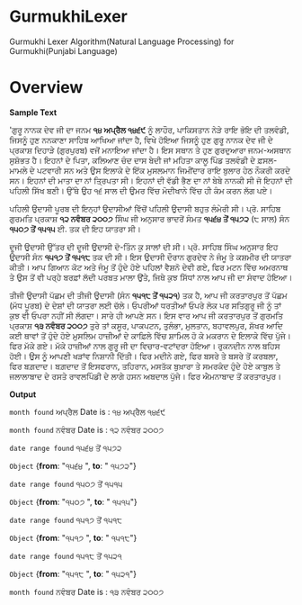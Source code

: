 GurmukhiLexer
=============

Gurmukhi Lexer Algorithm(Natural Language Processing) for Gurmukhi(Punjabi Language)

Overview
=========
**Sample Text**

'ਗੁਰੂ ਨਾਨਕ ਦੇਵ ਜੀ ਦਾ ਜਨਮ **੧੪ ਅਪ੍ਰੈਲ ੧੪੬੯** ਨੂੰ ਲਾਹੌਰ, ਪਾਕਿਸਤਾਨ ਨੇੜੇ ਰਾਇ ਭੋਇ ਦੀ ਤਲਵੰਡੀ, ਜਿਸਨੂੰ ਹੁਣ ਨਨਕਾਣਾ ਸਾਹਿਬ ਆਖਿਆ ਜਾਂਦਾ ਹੈ, ਵਿਖੇ ਹੋਇਆ ਜਿਸਨੂੰ ਹੁਣ ਗੁਰੂ ਨਾਨਕ ਦੇਵ ਜੀ ਦੇ ਪ੍ਰਕਾਸ਼ ਦਿਹਾੜੇ (ਗੁਰਪੁਰਬ) ਵਜੋਂ ਮਨਾਇਆ ਜਾਂਦਾ ਹੈ। ਇਸ ਸਥਾਨ ਤੇ ਹੁਣ ਗੁਰਦੁਆਰਾ ਜਨਮ-ਅਸਥਾਨ ਸੁਸ਼ੋਭਤ ਹੈ। ਇਹਨਾਂ ਦੇ ਪਿਤਾ, ਕਲਿਆਣ ਚੰਦ ਦਾਸ ਬੇਦੀ ਜਾਂ ਮਹਿਤਾ ਕਾਲੂ ਪਿੰਡ ਤਲਵੰਡੀ ਦੇ ਫ਼ਸਲ-ਮਾਮਲੇ ਦੇ ਪਟਵਾਰੀ ਸਨ ਅਤੇ ਉਸ ਇਲਾਕੇ ਦੇ ਇੱਕ ਮੁਸਲਮਾਨ ਜਿਮੀਂਦਾਰ ਰਾਇ ਬੁਲਾਰ ਹੇਠ ਨੌਕਰੀ ਕਰਦੇ ਸਨ। ਇਹਨਾਂ ਦੀ ਮਾਤਾ ਦਾ ਨਾਂ ਤ੍ਰਿਪਤਾ ਸੀ। ਇਹਨਾਂ ਦੀ ਵੱਡੀ ਭੈਣ ਦਾ ਨਾਂ ਬੇਬੇ ਨਾਨਕੀ ਸੀ ਜੋ ਇਹਨਾਂ ਦੀ ਪਹਿਲੀ ਸਿੱਖ ਬਣੀ। ਉੱਥੇ ਉਹ ੧੬ ਸਾਲ ਦੀ ਉਮਰ ਵਿੱਚ ਮੋਦੀਖਾਨੇ ਵਿੱਚ ਹੀ ਕੰਮ ਕਰਨ ਲੱਗ ਪਏ।

ਪਹਿਲੀ ਉਦਾਸੀ ਪੂਰਬ ਦੀ
ਇਨ੍ਹਾਂ ਉਦਾਸੀਆਂ ਵਿੱਚੋਂ ਪਹਿਲੀ ਉਦਾਸੀ ਬਹੁਤ ਲੰਮੇਰੀ ਸੀ। ਪ੍ਰੋ. ਸਾਹਿਬ ਗੁਰਮਤਿ ਪ੍ਰਕਾਸ਼ **੧੨ ਨਵੰਬਰ ੨੦੦੭** ਸਿੰਘ ਜੀ ਅਨੁਸਾਰ ਭਾਦਰੋਂ ਸੰਮਤ **੧੫੬੪ ਤੋਂ ੧੫੭੨** (੮ ਸਾਲ) ਸੰਨ **੧੫੦੭ ਤੋਂ ੧੫੧੫** ਈ. ਤਕ ਦੀ ਇਹ ਯਾਤਰਾ ਸੀ। 

ਦੂਜੀ ਉਦਾਸੀ ਉੱਤਰ ਦੀ
ਦੂਜੀ ਉਦਾਸੀ ਦੋ-ਤਿੰਨ ਕੁ ਸਾਲਾਂ ਦੀ ਸੀ। ਪ੍ਰੋ. ਸਾਹਿਬ ਸਿੰਘ ਅਨੁਸਾਰ ਇਹ ਉਦਾਸੀ ਸੰਨ **੧੫੧੭ ਤੋਂ ੧੫੧੮** ਤਕ ਦੀ ਸੀ। ਇਸ ਉਦਾਸੀ ਦੌਰਾਨ ਗੁਰਦੇਵ ਨੇ ਜੰਮੂ ਤੇ ਕਸ਼ਮੀਰ ਦੀ ਯਾਤਰਾ ਕੀਤੀ। ਆਪ ਗਿਆਨ ਕੋਟ ਅਤੇ ਜੰਮੂ ਤੋਂ ਹੁੰਦੇ ਹੋਏ ਪਹਿਲਾਂ ਵੈਸ਼ਨੋ ਦੇਵੀ ਗਏ, ਫਿਰ ਮਟਨ ਵਿੱਚ ਅਮਰਨਾਥ ਤੇ ਉਸ ਤੋਂ ਵੀ ਪਰ੍ਹੇ ਬਰਫ਼ਾਂ ਲੱਦੀ ਪਰਬਤ ਮਾਲਾ ਉਂਤੇ, ਜਿਥੇ ਕੁਝ ਸਿੱਧਾਂ ਨਾਲ ਆਪ ਜੀ ਦਾ ਸੰਵਾਦ ਹੋਇਆ।

ਤੀਜੀ ਉਦਾਸੀ ਪੱਛਮ ਦੀ
ਤੀਜੀ ਉਦਾਸੀ (ਸੰਨ **੧੫੧੮ ਤੋਂ ੧੫੨੧**) ਤਕ ਹੈ, ਆਪ ਜੀ ਕਰਤਾਰਪੁਰ ਤੋਂ ਪੱਛਮ (ਮੱਧ ਪੂਰਬ) ਦੇ ਦੇਸ਼ਾਂ ਦੀ ਯਾਤਰਾ ਲਈ ਚੱਲੇ। ਓਪਰੀਆਂ ਧਰਤੀਆਂ ਓਪਰੇ ਲੋਕ ਪਰ ਸਤਿਗੁਰੂ ਜੀ ਨੂੰ ਤਾਂ ਕੁਝ ਵੀ ਓਪਰਾ ਨਹੀਂ ਸੀ ਲੱਗਦਾ। ਸਾਰੇ ਹੀ ਆਪਣੇ ਸਨ। ਇਸ ਵਾਰ ਆਪ ਜੀ ਕਰਤਾਰਪੁਰ ਤੋਂ ਗੁਰਮਤਿ ਪ੍ਰਕਾਸ਼ **੧੩ ਨਵੰਬਰ ੨੦੦੭** ਤੁਰੇ ਤਾਂ ਕਸੂਰ, ਪਾਕਪਟਨ, ਤੁਲੰਭਾ, ਮੁਲਤਾਨ, ਬਹਾਵਲਪੁਰ, ਸ਼ੱਖਰ ਆਦਿ ਕਈ ਥਾਵਾਂ ਤੋਂ ਹੁੰਦੇ ਹੋਏ ਮੁਸਲਿਮ ਹਾਜ਼ੀਆਂ ਦੇ ਕਾਫ਼ਿਲੇ ਵਿੱਚ ਸ਼ਾਮਿਲ ਹੋ ਕੇ ਮਕਰਾਨ ਦੇ ਇਲਾਕੇ ਵਿੱਚ ਪੁੱਜੇ। ਫਿਰ ਮੱਕੇ ਗਏ। ਮੱਕੇ ਹਾਜ਼ੀਆਂ ਨਾਲ ਗੁਰੂ ਜੀ ਦਾ ਵਿਚਾਰ-ਵਟਾਂਦਰਾ ਹੋਇਆ। ਰੁਕਨਦੀਨ ਨਾਲ ਬਹਿਸ ਹੋਈ। ਉਸ ਨੂੰ ਆਪਣੀ ਖੜਾਂਵ ਨਿਸ਼ਾਨੀ ਦਿੱਤੀ। ਫਿਰ ਮਦੀਨੇ ਗਏ, ਫਿਰ ਬਸਰੇ ਤੇ ਬਸਰੇ ਤੋਂ ਕਰਬਲਾ, ਫਿਰ ਬਗ਼ਦਾਦ। ਬਗ਼ਦਾਦ ਤੋਂ ਇਸਫਰਾਨ, ਤਹਿਰਾਨ, ਮਸਤੱਕ ਬੁਖ਼ਾਰਾ ਤੇ ਸਮਰਕੰਦ ਹੁੰਦੇ ਹੋਏ ਕਾਬੁਲ ਤੇ ਜਲਾਲਾਬਾਦ ਦੇ ਰਸਤੇ ਰਾਵਲਪਿੰਡੀ ਦੇ ਲਾਗੇ ਹਸਨ ਅਬਦਾਲ ਪੁੱਜੇ। ਫਿਰ ਐਮਨਾਬਾਦ ਤੋਂ ਕਰਤਾਰਪੁਰ।

**Output**

`month found` ਅਪ੍ਰੈਲ  Date is :  ੧੪ ਅਪ੍ਰੈਲ ੧੪੬੯

`month found` ਨਵੰਬਰ  Date is :  ੧੨ ਨਵੰਬਰ ੨੦੦੭

`date range found` ੧੫੬੪ ਤੋਂ ੧੫੭੨

`Object` {**from**: "੧੫੬੪ ", **to**: " ੧੫੭੨"}

`date range found` ੧੫੦੭ ਤੋਂ ੧੫੧੫

`Object` {**from**: "੧੫੦੭ ", **to**: " ੧੫੧੫"}

`date range found` ੧੫੧੭ ਤੋਂ ੧੫੧੮

`Object` {**from**: "੧੫੧੭ ", **to**: " ੧੫੧੮"}

`date range found` ੧੫੧੮ ਤੋਂ ੧੫੨੧

`Object` {**from**: "੧੫੧੮ ", **to**: " ੧੫੨੧"}

`month found` ਨਵੰਬਰ  Date is :  ੧੩ ਨਵੰਬਰ ੨੦੦੭


